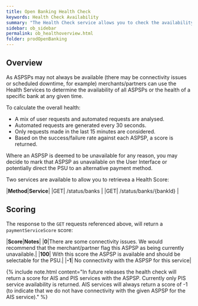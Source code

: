 ```yaml
---
title: Open Banking Health Check
keywords: Health Check Availability
summary: "The Health Check service allows you to check the availability/health of ASPSP connections at a point in time"
sidebar: ob_sidebar
permalink: ob_healthoverview.html
folder: prodOpenBanking
---
```


## Overview

As ASPSPs may not always be available (there may be connectivity issues or scheduled downtime, for example) merchants/partners can use the Health Services to determine the availability of all ASPSPs or the health of a specific bank at any given time. 

To calculate the overall health:

* A mix of user requests and automated requests are analysed.
* Automated requests are generated every 30 seconds.
* Only requests made in the last 15 minutes are considered.
* Based on the success/failure rate against each ASPSP, a score is returned.

Where an ASPSP is deemed to be unavailable for any reason, you may decide to mark that ASPSP as unavailable on the User Interface or potentially direct the PSU to an alternative payment method.

Two services are available to allow you to retrievea a Health Score:

|**Method**|**Service**|
|<span class="label label-success">GET</span>| /status/banks | 
|<span class="label label-success">GET</span>| /status/banks/{bankId} |

## Scoring

The response to the `GET` requests referenced above, will return a `paymentServiceScore` score:

|**Score**|**Notes**|
|**0**|There are some connectivity issues. We would recommend that the merchant/partner flag this ASPSP as being currently unavailable.|
|**100**| With this score the ASPSP is available and should be selectable for the PSU.|
|**-1**| No connectivity with the ASPSP for this service|

{% include note.html content="In future releases the health check will return a score for AIS and PIS services with the ASPSP. Currently only PIS service availability is returned. AIS services will always return a score of -1 (to indicate that we do not have connectivity with the given ASPSP for the AIS service)." %}
